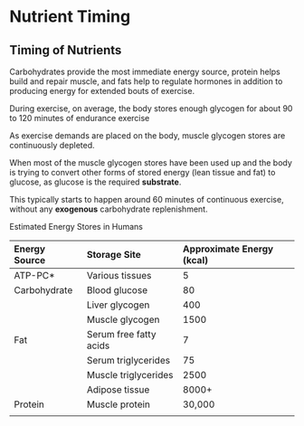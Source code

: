 # Nutrient Timing

## Timing of Nutrients

Carbohydrates provide the most immediate energy source, protein helps build and repair muscle, and fats help to regulate hormones in addition to producing energy for extended bouts of exercise.



During exercise, on average, the body stores enough glycogen for about 90 to 120 minutes of endurance exercise

As exercise demands are placed on the body, muscle glycogen stores are continuously depleted. 

When most of the muscle glycogen stores have been used up and the body is trying to convert other forms of stored energy \(lean tissue and fat\) to glucose, as glucose is the required **substrate**. 

This typically starts to happen around 60 minutes of continuous exercise, without any **exogenous** carbohydrate replenishment.





Estimated Energy Stores in Humans

| **Energy Source** | **Storage Site** | **Approximate Energy \(kcal\)** |
| :--- | :--- | :--- |
| ATP-PC\* | Various tissues | 5 |
| Carbohydrate | Blood glucose | 80 |
|  | Liver glycogen | 400 |
|  | Muscle glycogen | 1500 |
| Fat | Serum free fatty acids | 7 |
|  | Serum triglycerides | 75 |
|  | Muscle triglycerides | 2500 |
|  | Adipose tissue | 8000+ |
| Protein | Muscle protein | 30,000 |
|  |  |  |



### 

